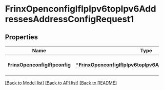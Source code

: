 # FrinxOpenconfigIfIpIpv6topIpv6AddressesAddressConfigRequest1

## Properties
Name | Type | Description | Notes
------------ | ------------- | ------------- | -------------
**FrinxOpenconfigIfIpconfig** | [***FrinxOpenconfigIfIpIpv6topIpv6AddressesAddressConfig**](frinx.openconfig.if.ip.ipv6top.ipv6.addresses.address.Config.md) |  | [optional] [default to null]

[[Back to Model list]](../README.md#documentation-for-models) [[Back to API list]](../README.md#documentation-for-api-endpoints) [[Back to README]](../README.md)


